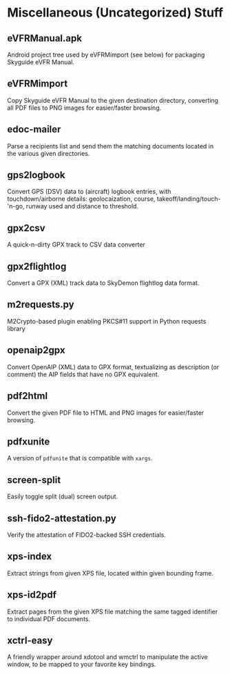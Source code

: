 Miscellaneous (Uncategorized) Stuff
===================================

eVFRManual.apk
--------------
Android project tree used by eVFRMimport (see below) for packaging Skyguide
eVFR Manual.

eVFRMimport
-----------
Copy Skyguide eVFR Manual to the given destination directory, converting
all PDF files to PNG images for easier/faster browsing.

edoc-mailer
-----------
Parse a recipients list and send them the matching documents located in the
various given directories.

gps2logbook
-----------
Convert GPS (DSV) data to (aircraft) logbook entries, with touchdown/airborne
details: geolocaization, course, takeoff/landing/touch-'n-go, runway used and
distance to threshold.

gpx2csv
-------
A quick-n-dirty GPX track to CSV data converter

gpx2flightlog
-------------
Convert a GPX (XML) track data to SkyDemon flightlog data format.

m2requests.py
-------------
M2Crypto-based plugin enabling PKCS#11 support in Python requests library

openaip2gpx
-----------
Convert OpenAIP (XML) data to GPX format, textualizing as description (or
comment) the AIP fields that have no GPX equivalent.

pdf2html
--------
Convert the given PDF file to HTML and PNG images for easier/faster browsing.

pdfxunite
---------
A version of `pdfunite` that is compatible with `xargs`.

screen-split
------------
Easily toggle split (dual) screen output.

ssh-fido2-attestation.py
------------------------
Verify the attestation of FIDO2-backed SSH credentials.

xps-index
---------
Extract strings from given XPS file, located within given bounding frame.

xps-id2pdf
----------
Extract pages from the given XPS file matching the same tagged identifier to
individual PDF documents.

xctrl-easy
----------
A friendly wrapper around xdotool and wmctrl to manipulate the active window,
to be mapped to your favorite key bindings.
